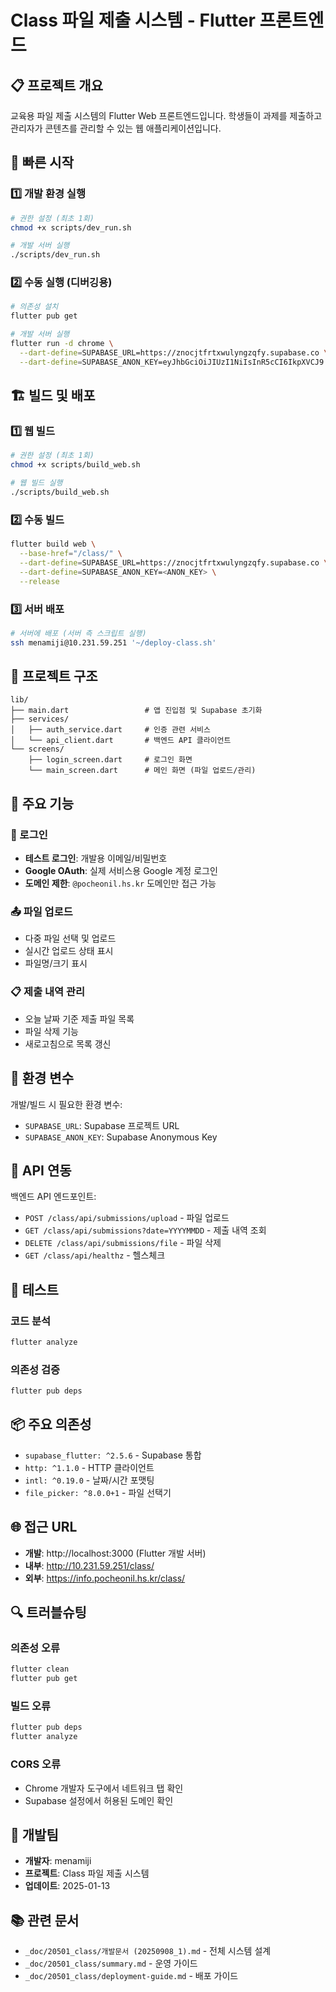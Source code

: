 # Class 파일 제출 시스템 - Flutter 프론트엔드

## 📋 프로젝트 개요

교육용 파일 제출 시스템의 Flutter Web 프론트엔드입니다. 학생들이 과제를 제출하고 관리자가 콘텐츠를 관리할 수 있는 웹 애플리케이션입니다.

## 🚀 빠른 시작

### 1️⃣ 개발 환경 실행

```bash
# 권한 설정 (최초 1회)
chmod +x scripts/dev_run.sh

# 개발 서버 실행
./scripts/dev_run.sh
```

### 2️⃣ 수동 실행 (디버깅용)

```bash
# 의존성 설치
flutter pub get

# 개발 서버 실행
flutter run -d chrome \
  --dart-define=SUPABASE_URL=https://znocjtfrtxwulyngzqfy.supabase.co \
  --dart-define=SUPABASE_ANON_KEY=eyJhbGciOiJIUzI1NiIsInR5cCI6IkpXVCJ9.eyJpc3MiOiJzdXBhYmFzZSIsInJlZiI6Inpub2NqdGZydHh3dWx5bmd6cWZ5Iiwicm9sZSI6ImFub24iLCJpYXQiOjE3MjU3NzU3ODEsImV4cCI6MjA0MTM1MTc4MX0.JRtBpgcNYG9hCO-aQCeizGnU5gNLSBjrW6pElgHgKcM
```

## 🏗️ 빌드 및 배포

### 1️⃣ 웹 빌드

```bash
# 권한 설정 (최초 1회)
chmod +x scripts/build_web.sh

# 웹 빌드 실행
./scripts/build_web.sh
```

### 2️⃣ 수동 빌드

```bash
flutter build web \
  --base-href="/class/" \
  --dart-define=SUPABASE_URL=https://znocjtfrtxwulyngzqfy.supabase.co \
  --dart-define=SUPABASE_ANON_KEY=<ANON_KEY> \
  --release
```

### 3️⃣ 서버 배포

```bash
# 서버에 배포 (서버 측 스크립트 실행)
ssh menamiji@10.231.59.251 '~/deploy-class.sh'
```

## 🔧 프로젝트 구조

```
lib/
├── main.dart                 # 앱 진입점 및 Supabase 초기화
├── services/
│   ├── auth_service.dart     # 인증 관련 서비스
│   └── api_client.dart       # 백엔드 API 클라이언트
└── screens/
    ├── login_screen.dart     # 로그인 화면
    └── main_screen.dart      # 메인 화면 (파일 업로드/관리)
```

## 🎯 주요 기능

### 📝 로그인
- **테스트 로그인**: 개발용 이메일/비밀번호
- **Google OAuth**: 실제 서비스용 Google 계정 로그인
- **도메인 제한**: `@pocheonil.hs.kr` 도메인만 접근 가능

### 📤 파일 업로드
- 다중 파일 선택 및 업로드
- 실시간 업로드 상태 표시
- 파일명/크기 표시

### 📋 제출 내역 관리
- 오늘 날짜 기준 제출 파일 목록
- 파일 삭제 기능
- 새로고침으로 목록 갱신

## 🔐 환경 변수

개발/빌드 시 필요한 환경 변수:

- `SUPABASE_URL`: Supabase 프로젝트 URL
- `SUPABASE_ANON_KEY`: Supabase Anonymous Key

## 📡 API 연동

백엔드 API 엔드포인트:
- `POST /class/api/submissions/upload` - 파일 업로드
- `GET /class/api/submissions?date=YYYYMMDD` - 제출 내역 조회
- `DELETE /class/api/submissions/file` - 파일 삭제
- `GET /class/api/healthz` - 헬스체크

## 🧪 테스트

### 코드 분석
```bash
flutter analyze
```

### 의존성 검증
```bash
flutter pub deps
```

## 📦 주요 의존성

- `supabase_flutter: ^2.5.6` - Supabase 통합
- `http: ^1.1.0` - HTTP 클라이언트
- `intl: ^0.19.0` - 날짜/시간 포맷팅
- `file_picker: ^8.0.0+1` - 파일 선택기

## 🌐 접근 URL

- **개발**: http://localhost:3000 (Flutter 개발 서버)
- **내부**: http://10.231.59.251/class/
- **외부**: https://info.pocheonil.hs.kr/class/

## 🔍 트러블슈팅

### 의존성 오류
```bash
flutter clean
flutter pub get
```

### 빌드 오류
```bash
flutter pub deps
flutter analyze
```

### CORS 오류
- Chrome 개발자 도구에서 네트워크 탭 확인
- Supabase 설정에서 허용된 도메인 확인

## 👥 개발팀

- **개발자**: menamiji
- **프로젝트**: Class 파일 제출 시스템
- **업데이트**: 2025-01-13

## 📚 관련 문서

- `_doc/20501_class/개발문서 (20250908_1).md` - 전체 시스템 설계
- `_doc/20501_class/summary.md` - 운영 가이드
- `_doc/20501_class/deployment-guide.md` - 배포 가이드
